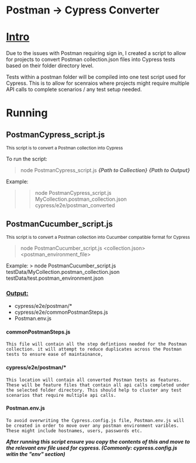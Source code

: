 # Postman -> Cypress Converter

# <ins> Intro </ins>
Due to the issues with Postman requiring sign in, I created a script to allow for projects to convert Postman collection.json files into Cypress tests based on their folder directory level. 

Tests within a postman folder will be compiled into one test script used for Cypress. This is to allow for scenraios where projects might require multiple API calls to complete scenarios / any test setup needed. 


# Running

## PostmanCypress_script.js

<sub> This script is to convert a Postman collection into Cypress </sub>

To run the script: 
> node PostmanCypress_script.js ***{Path to Collection}*** ***{Path to Output}***

Example:
>> node PostmanCypress_script.js MyCollection.postman_collection.json cypress/e2e/postman_converted


## PostmanCucumber_script.js
<sub> This script is to convert a Postman collection into Cucumber compatible format for Cypress </sub>

> node PostmanCucumber_script.js <collection.json> <postman_environment_file> 

Example: 
    > node PostmanCucumber_script.js testData/MyCollection.postman_collection.json testData/test.postman_environment.json


### <ins> Output: </ins>
- cypress/e2e/postman/*
- cypress/e2e/commonPostmanSteps.js
- Postman.env.js

#### commonPostmanSteps.js
    This file will contain all the step defintions needed for the Postman collection. it will attempt to reduce duplicates across the Postman tests to ensure ease of maintainance, 

#### cypress/e2e/postman/*
    This location will contain all converted Postman tests as features. These will be feature files that contain all api calls completed under the selected folder directory. This should help to cluster any test scenarios that require multiple api calls. 


#### Postman.env.js
    To avoid overwriting the Cypress.config.js file, Postman.env.js will be created in order to move over any postman environment varibles. These might include hostnames, users, passwords etc. 

**_After running this script ensure you copy the contents of this and move to the relevant env file used for cypress. (Commonly: cypress.config.js witin the "env" section)_** 